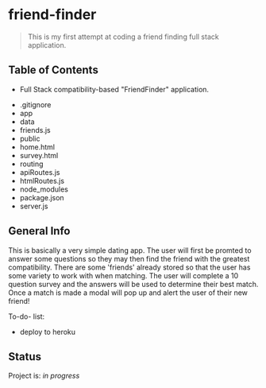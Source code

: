 # friend-finder
> This is my first attempt at coding a friend finding full stack application.

## Table of Contents
* Full Stack compatibility-based "FriendFinder" application.
- .gitignore
- app
- data
- friends.js
- public
- home.html
- survey.html
- routing
- apiRoutes.js
- htmlRoutes.js
- node_modules
- package.json
- server.js

## General Info
This is basically a very simple dating app. The user will first be promted to answer some questions so they may then find 
the friend with the greatest compatibility. There are some 'friends' already stored so that the user has some variety to work with when matching. The user will complete a 10 question survey
and the answers will be used to determine their best match. Once a match is made a modal will pop up and alert the user of their new friend! 

To-do- list:
* deploy to heroku

## Status
Project is: _in progress_
